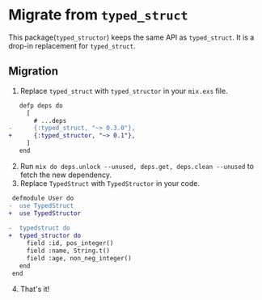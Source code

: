 # Migrate from `typed_struct`

This package(`typed_structor`) keeps the same API as `typed_struct`.
It is a drop-in replacement for `typed_struct`.

## Migration

1. Replace `typed_struct` with `typed_structor` in your `mix.exs` file.

```diff
   defp deps do
     [
       # ...deps
-      {:typed_struct, "~> 0.3.0"},
+      {:typed_structor, "~> 0.1"},
     ]
   end
```

2. Run `mix do deps.unlock --unused, deps.get, deps.clean --unused` to fetch the new dependency.
3. Replace `TypedStruct` with `TypedStructor` in your code.

```diff
 defmodule User do
-  use TypedStruct
+  use TypedStructor
 
-  typedstruct do
+  typed_structor do
     field :id, pos_integer()
     field :name, String.t()
     field :age, non_neg_integer()
   end
 end
```
4. That's it!
